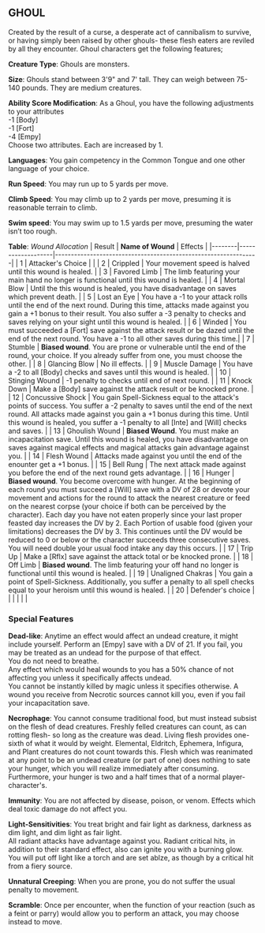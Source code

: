 ## GHOUL
Created by the result of a curse, a desperate act of cannibalism to survive, or having simply been raised by other ghouls- these flesh eaters are reviled by all they encounter. Ghoul characters get the following features;

**Creature Type**: Ghouls are monsters.

**Size**: Ghouls stand between 3'9" and 7' tall. They can weigh between 75-140 pounds. They are medium creatures.

**Ability Score Modification**: As a Ghoul, you have the following adjustments to your attributes  
-1 [Body]  
-1 [Fort]  
-4 [Empy]  
Choose two attributes. Each are increased by 1.

**Languages**: You gain competency in the Common Tongue and one other language of your choice.

**Run Speed**: You may run up to 5 yards per move.

**Climb Speed**: You may climb up to 2 yards per move, presuming it is reasonable terrain to climb.

**Swim speed**: You may swim up to 1.5 yards per move, presuming the water isn’t too rough.

**Table**: *Wound Allocation*
| Result | **Name of Wound** | Effects                                                        |
|--------|-------------------|----------------------------------------------------------------|
|   1    | Attacker's Choice |                                                                |
|   2    | Crippled          | Your movement speed is halved until this wound is healed.      |
|   3    | Favored Limb      | The limb featuring your main hand no longer is functional until this wound is healed. |
|   4    | Mortal Blow       | Until the this wound is healed, you have disadvantage on saves which prevent death. |
|   5    | Lost an Eye       | You have a -1 to your attack rolls until the end of the next round. During this time, attacks made against you gain a +1 bonus to their result. You also suffer a -3 penalty to checks and saves relying on your sight until this wound is healed. |
|   6    | Winded            | You must succeeded a [Fort] save against the attack result or be dazed until the end of the next round. You have a -1 to all other saves during this time.|
|   7    | Stumble | **Biased wound**. You are prone or vulnerable until the end of the round, your choice. If you already suffer from one, you must choose the other. |
|   8    | Glancing Blow     | No ill effects.                                     |
|   9    | Muscle Damage     | You have a -2 to all [Body] checks and saves until this wound is healed. |
|   10   | Stinging Wound    | -1 penalty to checks until end of next round. |
|   11   | Knock Down | Make a [Body] save against the attack result  or be knocked prone. |
|   12   | Concussive Shock | You gain Spell-Sickness equal to the attack's points of success. You suffer a -2 penalty to saves until the end of the next round. All attacks made against you gain a +1 bonus during this time. Until this wound is healed, you suffer a -1 penalty to all [Inte] and [Will] checks and saves. |
|   13   | Ghoulish Wound | **Biased Wound**. You must make an incapacitation save. Until this wound is healed, you have disadvantage on saves against magical effects and magical attacks gain advantage against you. |
|   14   | Flesh Wound | Attacks made against you until the end of the enounter get a +1 bonus. |
|   15   | Bell Rung | The next attack made against you before the end of the next round gets advantage.  |
|   16   | Hunger | **Biased wound**. You become overcome with hunger. At the beginning of each round you must succeed a [Will] save with a DV of 28 or devote your movement and actions for the round to attack the nearest creature or feed on the nearest corpse (your choice if both can be perceived by the character). Each day you have not eaten properly since your last proper feasted day increases the DV by 2. Each Portion of usable food (given your limitations) decreases the DV by 3. This continues until the DV would be reduced to 0 or below or the character succeeds three consecutive saves. You will need double your usual food intake any day this occurs. |
|   17   | Trip Up           | Make a [Rflx] save against the attack total or be knocked prone.                                  |
|   18   | Off Limb | **Biased wound**. The limb featuring your off hand no longer is functional until this wound is healed. |
|   19   | Unaligned Chakras | You gain a point of Spell-Sickness. Additionally, you suffer a penalty to all spell checks equal to your heroism until this wound is healed. |
|   20   | Defender's choice |                                   |
|        |                                                |                                   |

### Special Features

**Dead-like**: Anytime an effect would affect an undead creature, it might include yourself. Perform an [Empy] save with a DV of 21. If you fail, you may be treated as an undead for the purpose of that effect.  
You do not need to breathe.  
Any effect which would heal wounds to you has a 50% chance of not affecting you unless it specifically affects undead.  
You cannot be instantly killed by magic unless it specifies otherwise. A wound you receive from Necrotic sources cannot kill you, even if you fail your incapacitation save.

**Necrophage**: You cannot consume traditional food, but must instead subsist on the flesh of dead creatures. Freshly felled creatures can count, as can rotting flesh- so long as the creature was dead. Living flesh provides one-sixth of what it would by weight.  Elemental, Eldritch, Ephemera, Infigura, and Plant creatures do not count towards this. Flesh which was reanimated at any point to be an undead creature (or part of one) does nothing to sate your hunger, which you will realize immediately after consuming.  
Furthermore, your hunger is two and a half times that of a normal player-character's.

**Immunity**: You are not affected by disease, poison, or venom. Effects which deal toxic damage do not affect you.

**Light-Sensitivities**: You treat bright and fair light as darkness, darkness as dim light, and dim light as fair light.  
All radiant attacks have advantage against you. Radiant critical hits, in addition to their standard effect, also can ignite you with a burning glow. You will put off light like a torch and are set ablze, as though by a critical hit from a fiery source.

**Unnatural Creeping**: When you are prone, you do not suffer the usual penalty to movement.

**Scramble**: Once per encounter, when the function of your reaction (such as a feint or parry) would allow you to perform an attack, you may choose instead to move.
